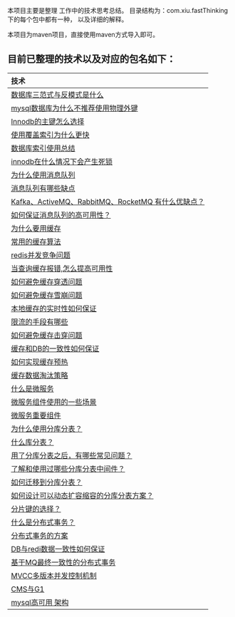  本项目主要是整理 工作中的技术思考总结。 目录结构为：com.xiu.fastThinking下的每个包中都有一种， 以及详细的解释。
 
 本项目为maven项目，直接使用maven方式导入即可。

## 目前已整理的技术以及对应的包名如下：
|技术|
| :------ |
| [数据库三范式与反模式是什么](src/main/java/com/xiu/fastThinking/threenormalform)|
| [mysql数据库为什么不推荐使用物理外键](src/main/java/com/xiu/fastThinking/mysqlforeignkey)|
| [Innodb的主键怎么选择](src/main/java/com/xiu/fastThinking/primarykeychoose)|
| [使用覆盖索引为什么更快](src/main/java/com/xiu/fastThinking/coverindex)|
| [数据库索引使用总结](src/main/java/com/xiu/fastThinking/indexuse)|
| [innodb在什么情况下会产生死锁](src/main/java/com/xiu/fastThinking/innodbdeadlock)|
| [为什么使用消息队列	](src/main/java/com/xiu/fastThinking/whymessagequeue)|
| [消息队列有哪些缺点](src/main/java/com/xiu/fastThinking/mqweakness)|
| [Kafka、ActiveMQ、RabbitMQ、RocketMQ 有什么优缺点？](src/main/java/com/xiu/fastThinking/mqcompare)|
| [如何保证消息队列的高可用性？](src/main/java/com/xiu/fastThinking/mqha)|
| [为什么要用缓存](src/main/java/com/xiu/fastThinking/whycache)|
| [常用的缓存算法](src/main/java/com/xiu/fastThinking/cachealgorithm)|
| [redis并发竞争问题](src/main/java/com/xiu/fastThinking/redisconcurrent)|
| [当查询缓存报错,怎么提高可用性](src/main/java/com/xiu/fastThinking/cacheerror)|
| [如何避免缓存穿透问题](src/main/java/com/xiu/fastThinking/cachepenetrate)|
| [如何避免缓存雪崩问题](src/main/java/com/xiu/fastThinking/cachecrash)|
| [本地缓存的实时性如何保证](src/main/java/com/xiu/fastThinking/localcacherealtime)|
| [限流的手段有哪些](src/main/java/com/xiu/fastThinking/limitmethod)|
| [如何避免缓存击穿问题 ](src/main/java/com/xiu/fastThinking/breakdown)|
| [缓存和DB的一致性如何保证 ](src/main/java/com/xiu/fastThinking/cacheConsistency)|
| [如何实现缓存预热 ](src/main/java/com/xiu/fastThinking/cachepreheat)|
| [缓存数据淘汰策略 ](src/main/java/com/xiu/fastThinking/cacheout)|
| [什么是微服务 ](src/main/java/com/xiu/fastThinking/mircoservice)|
| [微服务组件使用的一些场景 ](src/main/java/com/xiu/fastThinking/mircoservicescene)|
| [微服务重要组件 ](src/main/java/com/xiu/fastThinking/mircoservicemodule)|
| [为什么使用分库分表？ ](src/main/java/com/xiu/fastThinking/whysharding)|
| [什么库分表？ ](src/main/java/com/xiu/fastThinking/whatsharding)|
| [用了分库分表之后，有哪些常见问题？ ](src/main/java/com/xiu/fastThinking/shardingproblem)|
| [了解和使用过哪些分库分表中间件？ ](src/main/java/com/xiu/fastThinking/wharshardingsoft)|
| [如何迁移到分库分表？ ](src/main/java/com/xiu/fastThinking/howshardingonline)|
| [如何设计可以动态扩容缩容的分库分表方案？ ](src/main/java/com/xiu/fastThinking/dynamiccapacity)|
| [分片键的选择？ ](src/main/java/com/xiu/fastThinking/shardingkey)|
| [什么是分布式事务？ ](src/main/java/com/xiu/fastThinking/distributedtransaction)|
| [分布式事务的方案 ](src/main/java/com/xiu/fastThinking/distributedtransactionscheme)|
| [DB与redi数据一致性如何保证 ](src/main/java/com/xiu/fastThinking/dbandredis)|
| [基于MQ最终一致性的分布式事务 ](src/main/java/com/xiu/fastThinking/distributedm)|
| [MVCC多版本并发控制机制 ](src/main/java/com/xiu/fastThinking/mvcc)|
| [CMS与G1 ](src/main/java/com/xiu/fastThinking/cmsandg1)|
| [mysql高可用 架构 ](src/main/java/com/xiu/fastThinking/mmmandmha)|































	